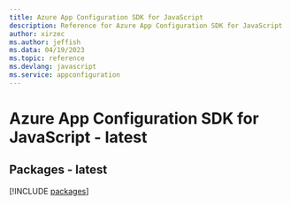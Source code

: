 ```yaml
---
title: Azure App Configuration SDK for JavaScript
description: Reference for Azure App Configuration SDK for JavaScript
author: xirzec
ms.author: jeffish
ms.data: 04/19/2023
ms.topic: reference
ms.devlang: javascript
ms.service: appconfiguration
---
```

# Azure App Configuration SDK for JavaScript - latest
## Packages - latest
[!INCLUDE [packages](app-configuration-index.md)]